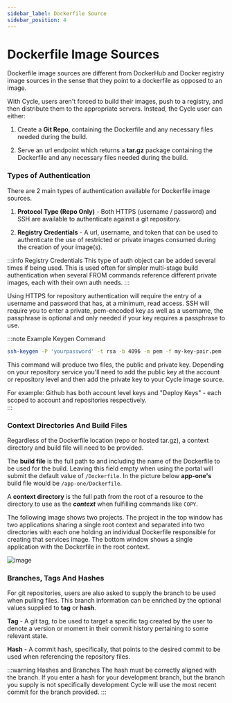 ```yaml
---
sidebar_label: Dockerfile Source
sidebar_position: 4
---
```


# Dockerfile Image Sources
Dockerfile image sources are different from DockerHub and Docker registry image sources in the sense that they point to a dockerfile as opposed to an image.

With Cycle, users aren't forced to build their images, push to a registry, and then distribute them to the appropriate servers. Instead, the Cycle user can either:

1. Create a **Git Repo**, containing the Dockerfile and any necessary files needed during the build.

2. Serve an url endpoint which returns a **tar.gz** package containing the Dockerfile and any necessary files needed during the build.

### Types of Authentication
There are 2 main types of authentication available for Dockerfile image sources.

1. **Protocol Type (Repo Only)** - Both HTTPS (username / password) and SSH are available to authenticate against a git repository.

2. **Registry Credentials** - A url, username, and token that can be used to authenticate the use of restricted or private images consumed during the creation of your image(s).

:::info Registry Credentials
This type of auth object can be added several times if being used.  This is used often for simpler multi-stage build authentication when several FROM commands reference different private images, each with their own auth needs.
:::

Using HTTPS for repository authentication will require the entry of a username and password that has, at a minimum, read access.  SSH will require you to enter a private, pem-encoded key as well as a username, the passphrase is optional and only needed if your key requires a passphrase to use.

:::note Example Keygen Command
```bash
ssh-keygen -P 'yourpassword' -t rsa -b 4096 -m pem -f my-key-pair.pem
```
This command will produce two files, the public and private key. Depending on your repository service you'll need to add the public key at the account or repository level and then add the private key to your Cycle image source.

For example:  Github has both account level keys and "Deploy Keys" - each scoped to account and repositories respectively.  
:::


### Context Directories And Build Files
Regardless of the Dockerfile location (repo or hosted tar.gz), a context directory and build file will need to be provided.

The **build file** is the full path to and including the name of the Dockerfile to be used for the build.  Leaving this field empty when using the portal will submit the default value of ```/Dockerfile```.  In the picture below **app-one's** build file would be ```/app-one/Dockerfile```.

A **context directory** is the full path from the root of a resource to the directory to use as the ***context*** when fulfilling commands like `COPY`.  

The following image shows two projects.  The project in the top window has two applications sharing a single root context and separated into two directories with each one holding an individual Dockerfile responsible for creating that services image. The bottom window shows a single application with the Dockerfile in the root context.

![image](https://static.cycle.io/docs/images/context-directory.png)


### Branches, Tags And Hashes
For git repositories, users are also asked to supply the branch to be used when pulling files.  This branch information can be enriched by the optional values supplied to **tag** or **hash**.

**Tag** - A git tag, to be used to target a specific tag created by the user to denote a version or moment in their commit history pertaining to some relevant state.

**Hash** - A commit hash, specifically, that points to the desired commit to be used when referencing the repository files.

:::warning Hashes and Branches
The hash must be correctly aligned with the branch.  If you enter a hash for your development branch, but the branch you supply is not specifically development Cycle will use the most recent commit for the branch provided.
:::